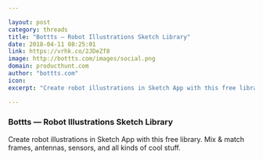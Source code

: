 ```yaml
---

layout: post
category: threads
title: "Bottts — Robot Illustrations Sketch Library"
date: 2018-04-11 08:25:01
link: https://vrhk.co/2JDeZf8
image: http://bottts.com/images/social.png
domain: producthunt.com
author: "bottts.com"
icon: 
excerpt: "Create robot illustrations in Sketch App with this free library. Mix &amp; match frames, antennas, sensors, and all kinds of cool stuff."

---
```


### Bottts — Robot Illustrations Sketch Library

Create robot illustrations in Sketch App with this free library. Mix &amp; match frames, antennas, sensors, and all kinds of cool stuff.